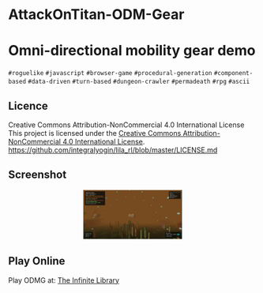 # AttackOnTitan-ODM-Gear


# Omni-directional mobility gear demo

`#roguelike` `#javascript` `#browser-game` `#procedural-generation` `#component-based` `#data-driven` `#turn-based` `#dungeon-crawler` `#permadeath` `#rpg` `#ascii`

## Licence 
Creative Commons Attribution-NonCommercial 4.0 International License
This project is licensed under the [Creative Commons Attribution-NonCommercial 4.0 International License](LICENSE.md).
https://github.com/integralyogin/lila_rl/blob/master/LICENSE.md

## Screenshot
<div align="center">
  <a href="odmg.png">
    <img src="odmg.png" alt="Magic" width="200"/>
  </a>

</div>

## Play Online
Play ODMG at: [The Infinite Library](http://theinfinitelibrary.net/games/aot/)


